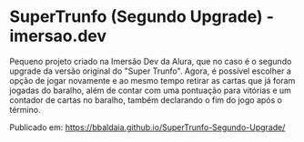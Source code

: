 # SuperTrunfo (Segundo Upgrade) - imersao.dev

Pequeno projeto criado na Imersão Dev da Alura, que no caso é o segundo upgrade da versão original do "Super Trunfo". Agora, é possível escolher a opção de jogar novamente e ao mesmo tempo retirar as cartas que já foram jogadas do baralho, além de contar com uma pontuação para vitórias e um contador de cartas no baralho, também declarando o fim do jogo após o término.

Publicado em: https://bbaldaia.github.io/SuperTrunfo-Segundo-Upgrade/
